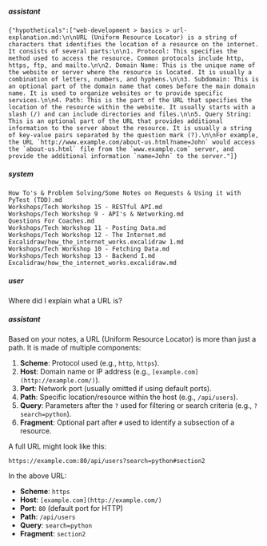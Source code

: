 ##### assistant
```lookup
{"hypotheticals":["web-development > basics > url-explanation.md:\n\nURL (Uniform Resource Locator) is a string of characters that identifies the location of a resource on the internet. It consists of several parts:\n\n1. Protocol: This specifies the method used to access the resource. Common protocols include http, https, ftp, and mailto.\n\n2. Domain Name: This is the unique name of the website or server where the resource is located. It is usually a combination of letters, numbers, and hyphens.\n\n3. Subdomain: This is an optional part of the domain name that comes before the main domain name. It is used to organize websites or to provide specific services.\n\n4. Path: This is the part of the URL that specifies the location of the resource within the website. It usually starts with a slash (/) and can include directories and files.\n\n5. Query String: This is an optional part of the URL that provides additional information to the server about the resource. It is usually a string of key-value pairs separated by the question mark (?).\n\nFor example, the URL `http://www.example.com/about-us.html?name=John` would access the `about-us.html` file from the `www.example.com` server, and provide the additional information `name=John` to the server."]}
```

##### system
```sc-context
How To's & Problem Solving/Some Notes on Requests & Using it with PyTest (TDD).md
Workshops/Tech Workshop 15 - RESTful API.md
Workshops/Tech Workshop 9 - API's & Networking.md
Questions For Coaches.md
Workshops/Tech Workshop 11 - Posting Data.md
Workshops/Tech Workshop 12 - The Internet.md
Excalidraw/how_the_internet_works.excalidraw 1.md
Workshops/Tech Workshop 10 - Fetching Data.md
Workshops/Tech Workshop 13 - Backend I.md
Excalidraw/how_the_internet_works.excalidraw.md
```

##### user
Where did I explain what a URL is?

##### assistant
Based on your notes, a URL (Uniform Resource Locator) is more than just a path. It is made of multiple components:

1. **Scheme**: Protocol used (e.g., `http`, `https`).
2. **Host**: Domain name or IP address (e.g., `[example.com](http://example.com/)`).
3. **Port**: Network port (usually omitted if using default ports).
4. **Path**: Specific location/resource within the host (e.g., `/api/users`).
5. **Query**: Parameters after the `?` used for filtering or search criteria (e.g., `?search=python`).
6. **Fragment**: Optional part after `#` used to identify a subsection of a resource.

A full URL might look like this:

`https://example.com:80/api/users?search=python#section2`

In the above URL:
- **Scheme**: `https`
- **Host**: `[example.com](http://example.com/)`
- **Port**: `80` (default port for HTTP)
- **Path**: `/api/users`
- **Query**: `search=python`
- **Fragment**: `section2`